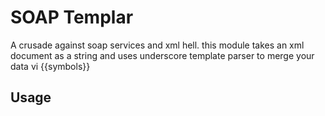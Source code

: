 # SOAP Templar


A crusade against soap services and xml hell.  this module takes an xml document as a string and uses underscore template parser to merge your data vi {{symbols}}


## Usage 

``` js
```


